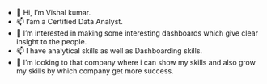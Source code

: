 - 👋 Hi, I’m Vishal kumar.
- 📫 I’am a Certified Data Analyst.
- 👀 I’m interested in making some interesting dashboards which give clear insight to the people.
- 📫 I have analytical skills as well as Dashboarding skills. 
- 💞️ I’m looking to that company where i can show my skills and also grow my skills by which company get more success.
  

<!---
Vishalkumar024/Vishalkumar024 is a ✨ special ✨ repository because its `README.md` (this file) appears on your GitHub profile.
You can click the Preview link to take a look at your changes.
--->
